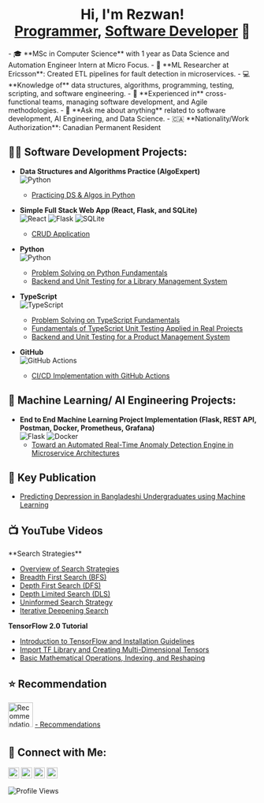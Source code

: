 <h1 align="center">Hi, I'm Rezwan! <br/><a href="https://github.com/RezwanHassanKhan">Programmer</a>, <a href="https://www.linkedin.com/in/mdrezwankhan">Software Developer</a> 🚀</h1>
- 🎓 **MSc in Computer Science** with 1 year as Data Science and Automation Engineer Intern at Micro Focus.
- 🔬 **ML Researcher at Ericsson**: Created ETL pipelines for fault detection in microservices.
- 💻 **Knowledge of** data structures, algorithms, programming, testing, scripting, and software engineering.
- 🤝 **Experienced in** cross-functional teams, managing software development, and Agile methodologies.
- 💬 **Ask me about anything** related to software development, AI Engineering, and Data Science.
- 🇨🇦 **Nationality/Work Authorization**: Canadian Permanent Resident

<h2>👨‍💻 Software Development Projects:</h2>

- **Data Structures and Algorithms Practice (AlgoExpert)**  
  ![Python](https://img.shields.io/badge/Python-3-blue)  
  - [Practicing DS & Algos in Python](https://github.com/RezwanHassanKhan/python_Problem_Solving_algoExpert)

- **Simple Full Stack Web App (React, Flask, and SQLite)**  
  ![React](https://img.shields.io/badge/React-17-blue) ![Flask](https://img.shields.io/badge/Flask-1.1.2-blue) ![SQLite](https://img.shields.io/badge/SQLite-3-blue)  
  - [CRUD Application](https://github.com/RezwanHassanKhan/FullStackAppWithFlaskandReact)
  
- **Python**  
  ![Python](https://img.shields.io/badge/Python-3-blue)  
  - [Problem Solving on Python Fundamentals](https://github.com/RezwanHassanKhan/pythonPractice)
  - [Backend and Unit Testing for a Library Management System](https://github.com/RezwanHassanKhan/LibraryManagementSystem)

- **TypeScript**  
  ![TypeScript](https://img.shields.io/badge/TypeScript-4-blue)  
  - [Problem Solving on TypeScript Fundamentals](https://github.com/RezwanHassanKhan/typescriptPractice)
  - [Fundamentals of TypeScript Unit Testing Applied in Real Projects](https://github.com/RezwanHassanKhan/typescriptTestProject)
  - [Backend and Unit Testing for a Product Management System](https://github.com/RezwanHassanKhan/ProductManagement)

- **GitHub**  
  ![GitHub Actions](https://img.shields.io/badge/GitHub%20Actions-CI%2FCD-blue)  
  - [CI/CD Implementation with GitHub Actions](https://github.com/RezwanHassanKhan/CICDPractice)

<h2>🤖 Machine Learning/ AI Engineering Projects:</h2>

- **End to End Machine Learning Project Implementation (Flask, REST API, Postman, Docker, Prometheus, Grafana)**  
  ![Flask](https://img.shields.io/badge/Flask-1.1.2-blue) ![Docker](https://img.shields.io/badge/Docker-19.03-blue)  
  - [Toward an Automated Real-Time Anomaly Detection Engine in Microservice Architectures](https://github.com/RezwanHassanKhan/ADS)

<h2>📝 Key Publication</h2>

- [Predicting Depression in Bangladeshi Undergraduates using Machine Learning](https://ieeexplore.ieee.org/document/8971369)

<h2>📺 YouTube Videos</h2>
**Search Strategies**

- [Overview of Search Strategies](https://youtu.be/Ti5YKXnKivw)
- [Breadth First Search (BFS)](https://youtu.be/j6bV7RZJ8w0)
- [Depth First Search (DFS)](https://youtu.be/uplrJzQYmyo)
- [Depth Limited Search (DLS)](https://youtu.be/O51nUWJfvDc)
- [Uninformed Search Strategy](https://youtu.be/BNV6jt8B_vM)
- [Iterative Deepening Search](https://youtu.be/98aYV_SqDsI)

**TensorFlow 2.0 Tutorial**

- [Introduction to TensorFlow and Installation Guidelines](https://youtu.be/GFASR30hk2o)
- [Import TF Library and Creating Multi-Dimensional Tensors](https://youtu.be/a13P_zMcGy8)
- [Basic Mathematical Operations, Indexing, and Reshaping](https://youtu.be/WI1HLScpsck)

<h2>⭐️ Recommendation</h2>
<img alt="Recommendation" width="50px" src="https://www.onlygfx.com/wp-content/uploads/2017/12/recommended-stamp-1.png" style="margin-bottom: 10px;" />
<a href="https://www.linkedin.com/in/mdrezwankhan/details/recommendations/?detailScreenTabIndex=0">
    - Recommendations
</a>

<h2>🤳 Connect with Me:</h2>

<p align="left">
    <a href="https://www.youtube.com/@raiseonemore683"><img alt="YouTube" width="22px" src="https://cdn.jsdelivr.net/npm/simple-icons@v3/icons/youtube.svg" /></a>
    <a href="https://twitter.com/joshmadakor"><img alt="Twitter" width="22px" src="https://cdn.jsdelivr.net/npm/simple-icons@v3/icons/twitter.svg" /></a>
    <a href="https://www.linkedin.com/in/mdrezwankhan/"><img alt="LinkedIn" width="22px" src="https://cdn.jsdelivr.net/npm/simple-icons@v3/icons/linkedin.svg" /></a>
    <a href="mailto:md.rezwanhassankhan@gmail.com"><img alt="Gmail" width="22px" src="https://cdn.jsdelivr.net/npm/simple-icons@v3/icons/gmail.svg" /></a>
</p>

![Profile Views](https://komarev.com/ghpvc/?username=RezwanHassanKhan)
